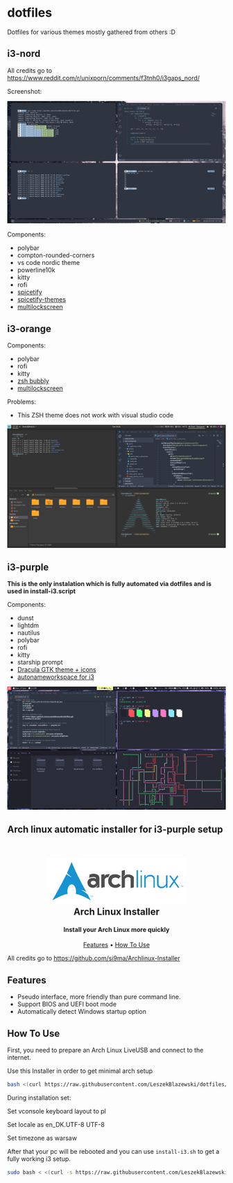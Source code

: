 # dotfiles

Dotfiles for various themes mostly gathered from others :D

## i3-nord

All credits go to https://www.reddit.com/r/unixporn/comments/f3tnh0/i3gaps_nord/

Screenshot:

![screenshot](/i3-nord/i3-nord.png)

Components:

- polybar
- compton-rounded-corners
- vs code nordic theme
- powerline10k
- kitty
- rofi
- [spicetify](https://github.com/khanhas/spicetify-cli)
- [spicetify-themes](https://github.com/morpheusthewhite/spicetify-themes)
- [multilockscreen](https://github.com/jeffmhubbard/multilockscreen)

## i3-orange

Components:

- polybar
- rofi
- kitty
- [zsh bubbly](https://github.com/hohmannr/bubblified)
- [multilockscreen](https://github.com/jeffmhubbard/multilockscreen)

Problems:

- This ZSH theme does not work with visual studio code

![screenshot](/i3-orange/arch-i3.png)

## i3-purple

**This is the only instalation which is fully automated via dotfiles and is used in install-i3.script**

Components:

- dunst
- lightdm
- nautilus
- polybar
- rofi
- kitty
- starship prompt
- [Dracula GTK theme + icons](https://draculatheme.com/gtk)
- [autonameworkspace for i3](https://github.com/justbuchanan/i3scripts)

![screenshot](/i3-purple/i3-purple.png)


## Arch linux automatic installer for i3-purple setup


<h2 align="center">
  <br>
  <img src="logo.svg" alt="Archlinux" width="320">
  <br>
Arch Linux Installer
</h2>

<h4 align="center">Install your Arch Linux more quickly</h4>

<p align="center">
  <a href="#feature">Features</a> •
  <a href="#how-to-use">How To Use</a>
</p>

All credits go to https://github.com/si9ma/Archlinux-Installer

## Features

- Pseudo interface, more friendly than pure command line.
- Support BIOS and UEFI boot mode
- Automatically detect Windows startup option

## How To Use

First, you need to prepare an Arch Linux LiveUSB and connect to the internet.

Use this Installer in order to get minimal arch setup

```bash
bash <(curl https://raw.githubusercontent.com/LeszekBlazewski/dotfiles/master/install-arch.sh)
```

During installation set:

Set vconsole keyboard layout to pl

Set locale as en_DK.UTF-8 UTF-8

Set timezone as warsaw

After that your pc will be rebooted and you can use `install-i3.sh` to get a fully working i3 setup.

```bash
sudo bash < <(curl -s https://raw.githubusercontent.com/LeszekBlazewski/dotfiles/master/install-i3.sh)
```
